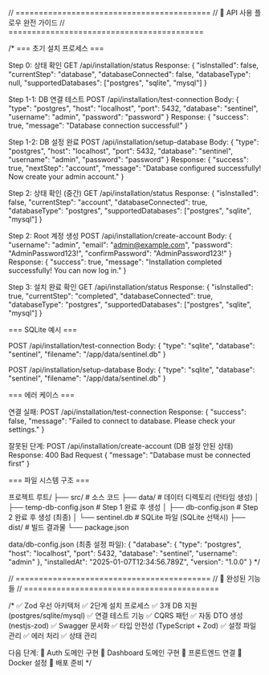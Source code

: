 // ==========================================
// 🎯 API 사용 플로우 완전 가이드
// ==========================================

/*
=== 초기 설치 프로세스 ===

Step 0: 상태 확인
GET /api/installation/status
Response: {
  "isInstalled": false,
  "currentStep": "database",
  "databaseConnected": false,
  "databaseType": null,
  "supportedDatabases": ["postgres", "sqlite", "mysql"]
}

Step 1-1: DB 연결 테스트
POST /api/installation/test-connection
Body: {
  "type": "postgres",
  "host": "localhost",
  "port": 5432,
  "database": "sentinel",
  "username": "admin",
  "password": "password"
}
Response: {
  "success": true,
  "message": "Database connection successful!"
}

Step 1-2: DB 설정 완료
POST /api/installation/setup-database
Body: {
  "type": "postgres",
  "host": "localhost",
  "port": 5432,
  "database": "sentinel",
  "username": "admin",
  "password": "password"
}
Response: {
  "success": true,
  "nextStep": "account",
  "message": "Database configured successfully! Now create your admin account."
}

Step 2: 상태 확인 (중간)
GET /api/installation/status
Response: {
  "isInstalled": false,
  "currentStep": "account",
  "databaseConnected": true,
  "databaseType": "postgres",
  "supportedDatabases": ["postgres", "sqlite", "mysql"]
}

Step 2: Root 계정 생성
POST /api/installation/create-account
Body: {
  "username": "admin",
  "email": "admin@example.com",
  "password": "AdminPassword123!",
  "confirmPassword": "AdminPassword123!"
}
Response: {
  "success": true,
  "message": "Installation completed successfully! You can now log in."
}

Step 3: 설치 완료 확인
GET /api/installation/status
Response: {
  "isInstalled": true,
  "currentStep": "completed",
  "databaseConnected": true,
  "databaseType": "postgres",
  "supportedDatabases": ["postgres", "sqlite", "mysql"]
}

=== SQLite 예시 ===

POST /api/installation/test-connection
Body: {
  "type": "sqlite",
  "database": "sentinel",
  "filename": "/app/data/sentinel.db"
}

POST /api/installation/setup-database
Body: {
  "type": "sqlite",
  "database": "sentinel",
  "filename": "/app/data/sentinel.db"
}

=== 에러 케이스 ===

연결 실패:
POST /api/installation/test-connection
Response: {
  "success": false,
  "message": "Failed to connect to database. Please check your settings."
}

잘못된 단계:
POST /api/installation/create-account (DB 설정 안된 상태)
Response: 400 Bad Request
{
  "message": "Database must be connected first"
}

=== 파일 시스템 구조 ===

프로젝트 루트/
├── src/                    # 소스 코드
├── data/                   # 데이터 디렉토리 (런타임 생성)
│   ├── temp-db-config.json # Step 1 완료 후 생성
│   ├── db-config.json      # Step 2 완료 후 생성 (최종)
│   └── sentinel.db         # SQLite 파일 (SQLite 선택시)
├── dist/                   # 빌드 결과물
└── package.json

data/db-config.json (최종 설정 파일):
{
  "database": {
    "type": "postgres",
    "host": "localhost",
    "port": 5432,
    "database": "sentinel",
    "username": "admin"
  },
  "installedAt": "2025-01-07T12:34:56.789Z",
  "version": "1.0.0"
}
*/

// ==========================================
// 🎉 완성된 기능들
// ==========================================

/*
✅ Zod 우선 아키텍처
✅ 2단계 설치 프로세스
✅ 3개 DB 지원 (postgres/sqlite/mysql)
✅ 연결 테스트 기능
✅ CQRS 패턴
✅ 자동 DTO 생성 (nestjs-zod)
✅ Swagger 문서화
✅ 타입 안전성 (TypeScript + Zod)
✅ 설정 파일 관리
✅ 에러 처리
✅ 상태 관리

다음 단계:
🔄 Auth 도메인 구현
🔄 Dashboard 도메인 구현
🔄 프론트엔드 연결
🔄 Docker 설정
🔄 배포 준비
*/